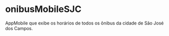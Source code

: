 onibusMobileSJC
===============

AppMobile que exibe os horários de todos os ônibus da cidade de São José dos Campos.